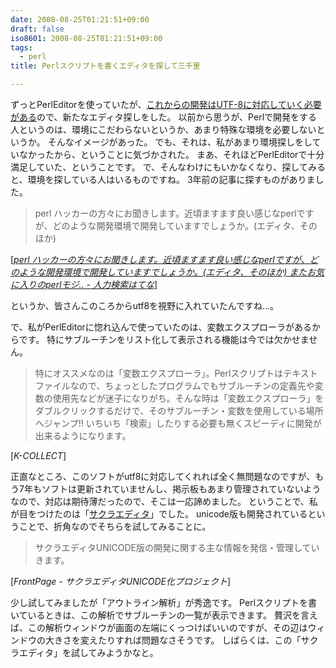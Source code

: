 ```yaml
---
date: 2008-08-25T01:21:51+09:00
draft: false
iso8601: 2008-08-25T01:21:51+09:00
tags:
  - perl
title: Perlスクリプトを書くエディタを探して三千里

---
```


<p>ずっとPerlEditorを使っていたが、<a href="https://www.nqou.net/2008/07/24/002019">これからの開発はUTF-8に対応していく必要がある</a>ので、新たなエディタ探しをした。
以前から思うが、Perlで開発をする人というのは、環境にこだわらないというか、あまり特殊な環境を必要しないというか。
そんなイメージがあった。
でも、それは、私があまり環境探しをしていなかったから、ということに気づかされた。
まあ、それほどPerlEditorで十分満足していた、ということです。
で、そんなわけにもいかなくなり、探してみると、環境を探している人はいるものですね。
3年前の記事に探すものがありました。</p>

<blockquote cite="http://q.hatena.ne.jp/1123778736" title="perl ハッカーの方々にお聞きします。近頃ますます良い感じなperlですが、どのような開発環境で開発していますでしょうか。(エディタ、そのほか) またお気に入りのperlモジ.. - 人力検索はてな" class="blockquote"><p>perl ハッカーの方々にお聞きします。近頃ますます良い感じなperlですが、どのような開発環境で開発していますでしょうか。(エディタ、そのほか)</p></blockquote>

<div class="cite">[<cite><a href="http://q.hatena.ne.jp/1123778736">perl ハッカーの方々にお聞きします。近頃ますます良い感じなperlですが、どのような開発環境で開発していますでしょうか。(エディタ、そのほか) またお気に入りのperlモジ.. - 人力検索はてな</a></cite>]</div>

<p>というか、皆さんこのころからutf8を視野に入れていたんですね&#133;。</p>

<p>
で、私がPerlEditorに惚れ込んで使っていたのは、変数エクスプローラがあるからです。
特にサブルーチンをリスト化して表示される機能は今では欠かせません。</p>

<blockquote cite="http://www.k-collect.net/pe/index.htm" title="K-COLLECT" class="blockquote"><p>特にオススメなのは「変数エクスプローラ」。Perlスクリプトはテキストファイルなので、ちょっとしたプログラムでもサブルーチンの定義先や変数の使用先などが迷子になりがち。そんな時は「変数エクスプローラ」をダブルクリックするだけで、そのサブルーチン・変数を使用している場所へジャンプ!! いちいち「検索」したりする必要も無くスピーディに開発が出来るようになります。</p></blockquote>

<div class="cite">[<cite>K-COLLECT</cite>]</div>

<p>正直なところ、このソフトがutf8に対応してくれれば全く無問題なのですが、もう7年もソフトは更新されていませんし、掲示板もあまり管理されていないようなので、対応は期待薄だったので、そこは一応諦めました。
ということで、私が目をつけたのは「<a href="http://ja.wikipedia.org/wiki/%E3%82%B5%E3%82%AF%E3%83%A9%E3%82%A8%E3%83%87%E3%82%A3%E3%82%BF">サクラエディタ</a>」でした。
unicode版も開発されているということで、折角なのでそちらを試してみることに。</p>

<blockquote cite="http://mofmof.nsf.tc/soft/sakura_unicode/" title="FrontPage - サクラエディタUNICODE化プロジェクト" class="blockquote"><p>サクラエディタUNICODE版の開発に関する主な情報を発信・管理していきます。</p></blockquote>

<div class="cite">[<cite>FrontPage - サクラエディタUNICODE化プロジェクト</cite>]</div>

<p>少し試してみましたが「アウトライン解析」が秀逸です。
Perlスクリプトを書いているときは、この解析でサブルーチンの一覧が表示できます。
贅沢を言えば、この解析ウィンドウが画面の左端にくっつけばいいのですが、その辺はウィンドウの大きさを変えたりすれば問題なさそうです。
しばらくは、この「サクラエディタ」を試してみようかなと。</p>
    	